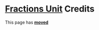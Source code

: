 # [Fractions Unit](../Fractions.md) Credits

This page has [**moved**](https://lib-docs.delphidabbler.com/Fractions/0/Credits)